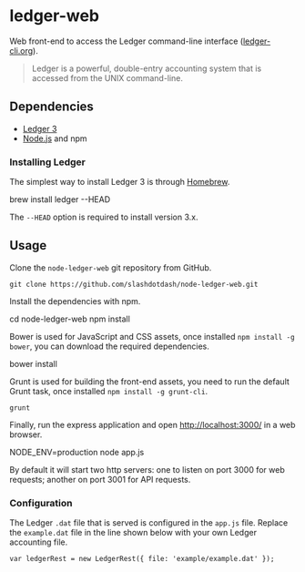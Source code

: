 # ledger-web

Web front-end to access the Ledger command-line interface ([ledger-cli.org](http://ledger-cli.org/)).

> Ledger is a powerful, double-entry accounting system that is accessed from the UNIX command-line.

## Dependencies

  * [Ledger 3](http://ledger-cli.org/)
  * [Node.js](nodejs.org) and npm

### Installing Ledger

The simplest way to install Ledger 3 is through [Homebrew](http://mxcl.github.com/homebrew/).

  brew install ledger --HEAD

The `--HEAD` option is required to install version 3.x.

## Usage

Clone the `node-ledger-web` git repository from GitHub.

	git clone https://github.com/slashdotdash/node-ledger-web.git

Install the dependencies with npm.

  cd node-ledger-web
  npm install
    
Bower is used for JavaScript and CSS assets, once installed `npm install -g bower`, you can download the required dependencies.

  bower install

Grunt is used for building the front-end assets, you need to run the default Grunt task, once installed `npm install -g grunt-cli`.
	
	grunt

Finally, run the express application and open [http://localhost:3000/](http://localhost:3000/) in a web browser. 

  NODE_ENV=production node app.js
    
By default it will start two http servers: one to listen on port 3000 for web requests; another on port 3001 for API requests.

### Configuration

The Ledger `.dat` file that is served is configured in the `app.js` file. Replace the `example.dat` file in the line shown below with your own Ledger accounting file.

	var ledgerRest = new LedgerRest({ file: 'example/example.dat' });